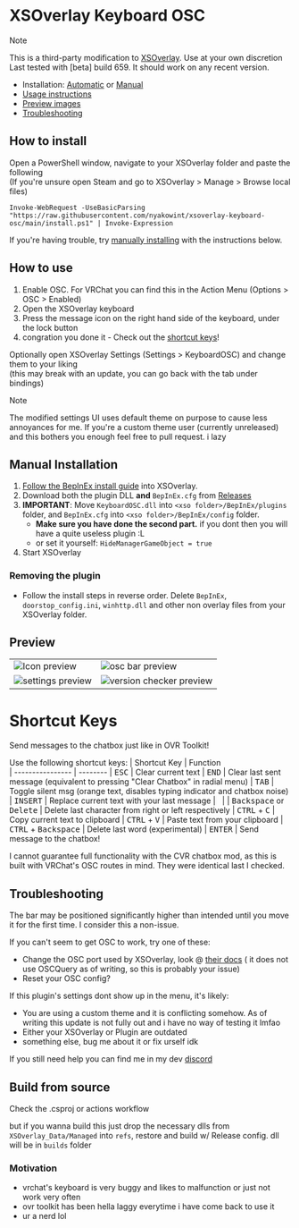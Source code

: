 # XSOverlay Keyboard OSC

> [!NOTE]
> This is a third-party modification to [XSOverlay](https://store.steampowered.com/app/1173510/XSOverlay/). Use at your
> own discretion \
> Last tested with [beta] build 659. It should work on any recent version.

- Installation: [Automatic](#how-to-install) or [Manual](#manual-installation)
- [Usage instructions](#how-to-use)
- [Preview images](#preview)
- [Troubleshooting](#troubleshooting)

## How to install

Open a PowerShell window, navigate to your XSOverlay folder and paste the following \
(If you're unsure open Steam and go to XSOverlay > Manage > Browse local files)

```pwsh
Invoke-WebRequest -UseBasicParsing "https://raw.githubusercontent.com/nyakowint/xsoverlay-keyboard-osc/main/install.ps1" | Invoke-Expression
```

If you're having trouble, try [manually installing](#manual-installation) with the instructions below.

## How to use

1. Enable OSC. For VRChat you can find this in the Action Menu (Options > OSC > Enabled)
2. Open the XSOverlay keyboard
3. Press the message icon on the right hand side of the keyboard, under the lock button
4. congration you done it - Check out the [shortcut keys](#shortcut-keys)!

Optionally open XSOverlay Settings (Settings > KeyboardOSC) and change them to your liking \
(this may break with an update, you can go back with the tab under bindings)

> [!NOTE]
> The modified settings UI uses default theme on purpose to cause less annoyances for me.
> If you're a custom theme user (currently unreleased) and this bothers you enough feel free to pull request. i lazy

## Manual Installation

1. [Follow the BepInEx install guide](https://docs.bepinex.dev/articles/user_guide/installation/index.html) into
   XSOverlay.
2. Download both the plugin DLL **and** `BepInEx.cfg` from [Releases](../../releases/latest)
3. **IMPORTANT**: Move `KeyboardOSC.dll` into `<xso folder>/BepInEx/plugins` folder,
   and `BepInEx.cfg` into `<xso folder>/BepInEx/config` folder.
    - **Make sure you have done the second part.** if you dont then you will have a quite useless plugin :L
    - or set it yourself: `HideManagerGameObject = true`
4. Start XSOverlay

### Removing the plugin

- Follow the install steps in reverse order. Delete `BepInEx`, `doorstop_config.ini`, `winhttp.dll` and other non
  overlay files from your XSOverlay folder.

## Preview

|                                                                                                                               |                                                                                                                                      |
|-------------------------------------------------------------------------------------------------------------------------------|--------------------------------------------------------------------------------------------------------------------------------------|
| ![Icon preview](https://github.com/nyakowint/xsoverlay-keyboard-osc/assets/24845294/d43accef-d457-4d00-8b1f-3754e1edaa74)     | ![osc bar preview](https://github.com/nyakowint/xsoverlay-keyboard-osc/assets/24845294/61d71541-1cda-4222-bdbf-8f96fa602e0b)         |
| ![settings preview](https://github.com/nyakowint/xsoverlay-keyboard-osc/assets/24845294/53179e68-1f21-46ec-89a7-9f3d649bbc14) | ![version checker preview](https://github.com/nyakowint/xsoverlay-keyboard-osc/assets/24845294/6aadbcc6-263c-443d-8ffb-fce062c2cbc9) |

# Shortcut Keys

Send messages to the chatbox just like in OVR Toolkit!

Use the following shortcut keys:
| Shortcut Key | Function   
| ---------------- | --------
| <kbd>ESC</kbd> | Clear current text
| <kbd>END</kbd> | Clear last sent message (equivalent to pressing "Clear Chatbox" in radial menu)
| <kbd>TAB</kbd> | Toggle silent msg (orange text, disables typing indicator and chatbox noise)
| <kbd>INSERT</kbd> | Replace current text with your last message
| &nbsp; |
| <kbd>Backspace</kbd> or <kbd>Delete</kbd> | Delete last character from right or left respectively
| <kbd>CTRL</kbd> + <kbd>C</kbd> | Copy current text to clipboard
| <kbd>CTRL</kbd> + <kbd>V</kbd> | Paste text from your clipboard
| <kbd>CTRL</kbd> + <kbd>Backspace</kbd> | Delete last word (experimental)
| <kbd>ENTER</kbd> | Send message to the chatbox!

I cannot guarantee full functionality with the CVR chatbox mod, as this is built with VRChat's OSC routes in mind. They
were identical last I checked.

## Troubleshooting

The bar may be positioned significantly higher than intended until you move it for the first time. I consider this a
non-issue.

If you can't seem to get OSC to work, try one of these:

- Change the OSC port used by XSOverlay, look @ [their docs](https://xiexe.github.io/XSOverlayDocumentation/#/OSCAPI) (
  it does not use OSCQuery as of writing, so this is probably your issue)
- Reset your OSC config?

If this plugin's settings dont show up in the menu, it's likely:

- You are using a custom theme and it is conflicting somehow. As of writing this update is not fully out and i have no
  way of testing it lmfao
- Either your XSOverlay or Plugin are outdated
- something else, bug me about it or fix urself idk

If you still need help you can find me in my dev [discord](https://discord.gg/BrUacrw4cy)

## Build from source

Check the .csproj or actions workflow

but if you wanna build this just drop the necessary dlls from `XSOverlay_Data/Managed` into `refs`, restore and build w/
Release
config. dll will be in `builds` folder

### Motivation

- vrchat's keyboard is very buggy and likes to malfunction or just not work very often
- ovr toolkit has been hella laggy everytime i have come back to use it
- ur a nerd lol
